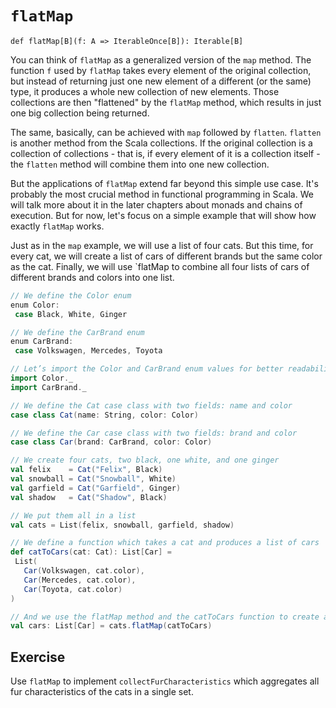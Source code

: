 # `flatMap`
`def flatMap[B](f: A => IterableOnce[B]): Iterable[B]`

You can think of `flatMap` as a generalized version of the `map` method. The function `f` used by `flatMap` takes every element of the original collection, but instead of returning just one new element of a different (or the same) type, it produces a whole new collection of new elements. Those collections are then "flattened" by the `flatMap` method, which results in just one big collection being returned.

The same, basically, can be achieved with `map` followed by `flatten`. `flatten` is another method from the Scala collections. If the original collection is a collection of collections - that is, if every element of it is a collection itself - the `flatten` method will combine them into one new collection.

But the applications of `flatMap` extend far beyond this simple use case. It's probably the most crucial method in functional programming in Scala. We will talk more about it in the later chapters about monads and chains of execution. But for now, let's focus on a simple example that will show how exactly `flatMap` works.

Just as in the `map` example, we will use a list of four cats. But this time, for every cat, we will create a list of cars of different brands but the same color as the cat. Finally, we will use `flatMap to combine all four lists of cars of different brands and colors into one list.

```scala
// We define the Color enum
enum Color:
 case Black, White, Ginger

// We define the CarBrand enum
enum CarBrand:
 case Volkswagen, Mercedes, Toyota

// Let’s import the Color and CarBrand enum values for better readability
import Color._
import CarBrand._

// We define the Cat case class with two fields: name and color
case class Cat(name: String, color: Color)

// We define the Car case class with two fields: brand and color
case class Car(brand: CarBrand, color: Color)

// We create four cats, two black, one white, and one ginger
val felix    = Cat("Felix", Black)
val snowball = Cat("Snowball", White)
val garfield = Cat("Garfield", Ginger)
val shadow   = Cat("Shadow", Black)

// We put them all in a list
val cats = List(felix, snowball, garfield, shadow)

// We define a function which takes a cat and produces a list of cars
def catToCars(cat: Cat): List[Car] =
 List(
   Car(Volkswagen, cat.color),
   Car(Mercedes, cat.color),
   Car(Toyota, cat.color)
)

// And we use the flatMap method and the catToCars function to create a new list of all cars of all colors
val cars: List[Car] = cats.flatMap(catToCars)
```

## Exercise 

Use `flatMap` to implement `collectFurCharacteristics` which aggregates all fur characteristics of the cats in a single set. 